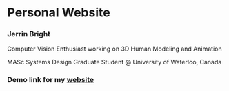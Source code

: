 # Personal Website
<h3> Jerrin Bright</h3>
<p> Computer Vision Enthusiast working on 3D Human Modeling and Animation</p>
<p> MASc Systems Design Graduate Student @ University of Waterloo, Canada</p> 
<h3> Demo link for my <a href="jerrinbright.github.io">website</a></h3>

